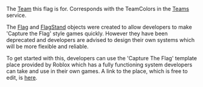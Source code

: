 The [Team](https://create.roblox.com/docs/reference/engine/classes/Team) this flag is for. Corresponds with the TeamColors in the
[Teams](https://create.roblox.com/docs/reference/engine/classes/Teams) service.

The [Flag](https://create.roblox.com/docs/reference/engine/classes/Flag) and [FlagStand](https://create.roblox.com/docs/reference/engine/classes/FlagStand) objects were created to allow developers to
make 'Capture the Flag' style games quickly. However they have been
deprecated and developers are advised to design their own systems which
will be more flexible and reliable.

To get started with this, developers can use the 'Capture The Flag'
template place provided by Roblox which has a fully functioning system
developers can take and use in their own games. A link to the place, which
is free to edit, is [here][1].

[1]: https://www.roblox.com/games/92721754/Capture-The-Flag#!/about